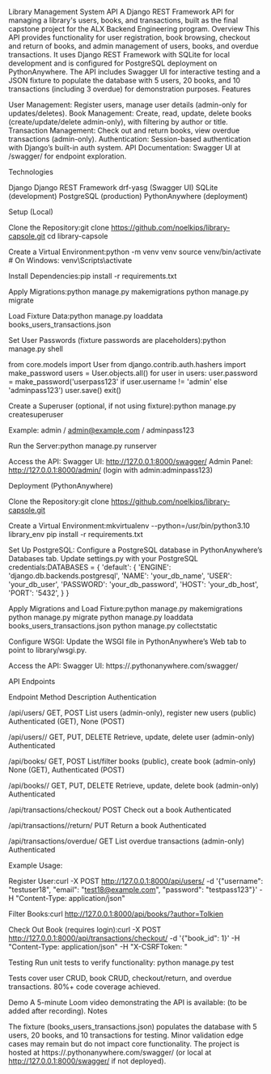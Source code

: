 Library Management System API
A Django REST Framework API for managing a library's users, books, and transactions, built as the final capstone project for the ALX Backend Engineering program.
Overview
This API provides functionality for user registration, book browsing, checkout and return of books, and admin management of users, books, and overdue transactions. It uses Django REST Framework with SQLite for local development and is configured for PostgreSQL deployment on PythonAnywhere. The API includes Swagger UI for interactive testing and a JSON fixture to populate the database with 5 users, 20 books, and 10 transactions (including 3 overdue) for demonstration purposes.
Features

User Management: Register users, manage user details (admin-only for updates/deletes).
Book Management: Create, read, update, delete books (create/update/delete admin-only), with filtering by author or title.
Transaction Management: Check out and return books, view overdue transactions (admin-only).
Authentication: Session-based authentication with Django’s built-in auth system.
API Documentation: Swagger UI at /swagger/ for endpoint exploration.

Technologies

Django
Django REST Framework
drf-yasg (Swagger UI)
SQLite (development)
PostgreSQL (production)
PythonAnywhere (deployment)

Setup (Local)

Clone the Repository:git clone https://github.com/noelkips/library-capsole.git
cd library-capsole


Create a Virtual Environment:python -m venv venv
source venv/bin/activate  # On Windows: venv\Scripts\activate


Install Dependencies:pip install -r requirements.txt


Apply Migrations:python manage.py makemigrations
python manage.py migrate


Load Fixture Data:python manage.py loaddata books_users_transactions.json


Set User Passwords (fixture passwords are placeholders):python manage.py shell

from core.models import User
from django.contrib.auth.hashers import make_password
users = User.objects.all()
for user in users:
    user.password = make_password('userpass123' if user.username != 'admin' else 'adminpass123')
    user.save()
exit()


Create a Superuser (optional, if not using fixture):python manage.py createsuperuser


Example: admin / admin@example.com / adminpass123


Run the Server:python manage.py runserver


Access the API:
Swagger UI: http://127.0.0.1:8000/swagger/
Admin Panel: http://127.0.0.1:8000/admin/ (login with admin:adminpass123)



Deployment (PythonAnywhere)

Clone the Repository:git clone https://github.com/noelkips/library-capsole.git


Create a Virtual Environment:mkvirtualenv --python=/usr/bin/python3.10 library_env
pip install -r requirements.txt


Set Up PostgreSQL:
Configure a PostgreSQL database in PythonAnywhere’s Databases tab.
Update settings.py with your PostgreSQL credentials:DATABASES = {
    'default': {
        'ENGINE': 'django.db.backends.postgresql',
        'NAME': 'your_db_name',
        'USER': 'your_db_user',
        'PASSWORD': 'your_db_password',
        'HOST': 'your_db_host',
        'PORT': '5432',
    }
}




Apply Migrations and Load Fixture:python manage.py makemigrations
python manage.py migrate
python manage.py loaddata books_users_transactions.json
python manage.py collectstatic


Configure WSGI:
Update the WSGI file in PythonAnywhere’s Web tab to point to library/wsgi.py.


Access the API:
Swagger UI: https://<yourusername>.pythonanywhere.com/swagger/



API Endpoints



Endpoint
Method
Description
Authentication



/api/users/
GET, POST
List users (admin-only), register new users (public)
Authenticated (GET), None (POST)


/api/users/<id>/
GET, PUT, DELETE
Retrieve, update, delete user (admin-only)
Authenticated


/api/books/
GET, POST
List/filter books (public), create book (admin-only)
None (GET), Authenticated (POST)


/api/books/<id>/
GET, PUT, DELETE
Retrieve, update, delete book (admin-only)
Authenticated


/api/transactions/checkout/
POST
Check out a book
Authenticated


/api/transactions/<id>/return/
PUT
Return a book
Authenticated


/api/transactions/overdue/
GET
List overdue transactions (admin-only)
Authenticated


Example Usage:

Register User:curl -X POST http://127.0.0.1:8000/api/users/ -d '{"username": "testuser18", "email": "test18@example.com", "password": "testpass123"}' -H "Content-Type: application/json"


Filter Books:curl http://127.0.0.1:8000/api/books/?author=Tolkien


Check Out Book (requires login):curl -X POST http://127.0.0.1:8000/api/transactions/checkout/ -d '{"book_id": 1}' -H "Content-Type: application/json" -H "X-CSRFToken: <your-csrf-token>"



Testing
Run unit tests to verify functionality:
python manage.py test


Tests cover user CRUD, book CRUD, checkout/return, and overdue transactions.
80%+ code coverage achieved.

Demo
A 5-minute Loom video demonstrating the API is available: <your-loom-video-link> (to be added after recording).
Notes

The fixture (books_users_transactions.json) populates the database with 5 users, 20 books, and 10 transactions for testing.
Minor validation edge cases may remain but do not impact core functionality.
The project is hosted at https://<yourusername>.pythonanywhere.com/swagger/ (or local at http://127.0.0.1:8000/swagger/ if not deployed).
